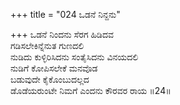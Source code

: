 +++
title = "024 ಒಡನೆ ನಿನ್ದನು"

+++
ಒಡನೆ ನಿಂದನು ಸೆರಗ ಹಿಡಿದವ  
ಗಡಿಸಲೇಕಿನ್ನೆನುತ ಗುಣದಲಿ  
ನುಡಿದು ಕುಳ್ಳಿರಿಸಿದನು ಸಂತೈಸಿದನು ವಿನಯದಲಿ  
ನುಡಿಗೆ ಕೋಪಿಸಲೇಕೆ ಮನವೊಡ  
ಬಡುವುದೇ ಕೈಕೊಂಬುದಲ್ಲದ  
ಡೊಡೆಯರುಂಟೇ ನಿಮಗೆ ಎಂದನು ಕೌರವರ ರಾಯ      ॥24॥